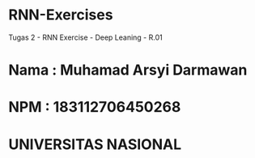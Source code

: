 # RNN-Exercises
Tugas 2 -  RNN Exercise - Deep Leaning - R.01

# Nama : Muhamad Arsyi Darmawan
# NPM  : 183112706450268
# UNIVERSITAS NASIONAL
